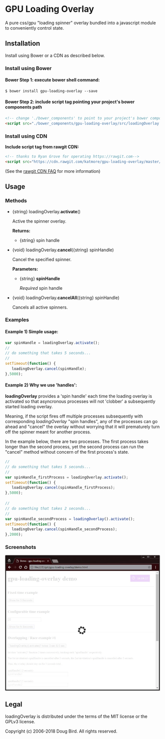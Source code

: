 # GPU Loading Overlay
A pure css/gpu "loading spinner" overlay bundled into a javascript module to conveniently control state.

## Installation
Install using Bower or a CDN as described below.

### Install using Bower
#### Bower Step 1: execute bower shell command:
```Shell
$ bower install gpu-loading-overlay --save
```
#### Bower Step 2: include script tag pointing your project's bower components path
```html
<!-- change './bower_components' to point to your project's bower components path as appropriate-->
<script src="./bower_components/gpu-loading-overlay/src/loadingOverlay.js"></script>
```

### Install using CDN
**Include script tag from rawgit CDN:**
```html
<!-- thanks to Ryan Grove for operating https://rawgit.com-->
<script src="https://cdn.rawgit.com/katmore/gpu-loading-overlay/master/src/loadingOverlay.js"></script>
```
(See the [rawgit CDN FAQ](https://github.com/rgrove/rawgit/wiki/Frequently-Asked-Questions) for more information)

## Usage
### Methods
  * {string} loadingOverlay.**activate**() 
  
     Active the spinner overlay.
      
     **Returns:**

      * {string} spin handle
      

  * {void} loadingOverlay.**cancel**({string} spinHandle)
  
       Cancel the specified spinner.
     
     **Parameters:**

      * {string} **spinHandle**
      
        *Required* spin handle
        
  * {void} loadingOverlay.**cancelAll**({string} spinHandle)
  
       Cancels all active spinners.
     

### Examples

#### Example 1) Simple usage:

```javascript
var spinHandle = loadingOverlay.activate();
//
// do something that takes 5 seconds...
//
setTimeout(function() {
   loadingOverlay.cancel(spinHandle);
},5000);
```

#### Example 2) Why we use 'handles':

**loadingOverlay** provides a 'spin handle' each time the loading overlay is activated so that asyncronous processes
will not 'clobber' a subsequently started loading overlay.

Meaning, if the script fires off multiple processes subsequently with corresponding
*loadingOverlay* "spin handles", any of the processes can go ahead and "cancel" the overlay without worrying that it
will prematurely turn off the spinner meant for another process.

In the example below, there are two processes. The first process takes longer than the second process, yet the second
process can run the "cancel" method without concern of the first process's state.

```javascript
//
// do something that takes 5 seconds...
//
var spinHandle_firstProcess = loadingOverlay.activate();
setTimeout(function() {
   loadingOverlay.cancel(spinHandle_firstProcess);
},5000);

//
// do something that takes 2 seconds...
//
var spinHandle_secondProcess = loadingOverlay().activate();
setTimeout(function() {
   loadingOverlay.cancel(spinHandle_secondProcess);
},2000);
```

### Screenshots
![Demo Screenshot](https://raw.githubusercontent.com/katmore/gpu-loading-overlay/master/demo-screenshot.jpg)
## Legal
loadingOverlay is distributed under the terms of the MIT license or the GPLv3 license.

Copyright (c) 2006-2018 Doug Bird.
All rights reserved.
